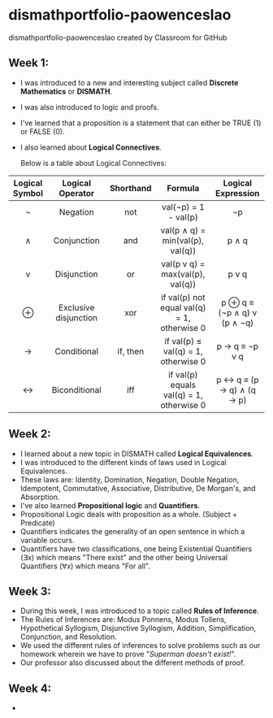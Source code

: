 # dismathportfolio-paowenceslao
dismathportfolio-paowenceslao created by Classroom for GitHub

## Week 1:
- I was introduced to a new and interesting subject called **Discrete Mathematics** or **DISMATH**.
- I was also introduced to logic and proofs.
- I've learned that a proposition is a statement that can either be TRUE (1) or FALSE (0).
- I also learned about **Logical Connectives**. 

  Below is a table about Logical Connectives:

| Logical Symbol  |  Logical Operator     | Shorthand | Formula                                       | Logical Expression            |
| :-------------: |:---------------------:|:---------:|:---------------------------------------------:|:-----------------------------:|
| ¬               | Negation              | not       | val(¬p) = 1 - val(p)                          | ¬p                            |
| ∧               | Conjunction           | and       | val(p ∧ q) = min(val(p), val(q))              | p ∧ q                         |
| v               | Disjunction           | or        | val(p v q) = max(val(p), val(q))              | p v q                         |
| ⊕               | Exclusive disjunction | xor       | if val(p) not equal val(q) = 1, otherwise 0   | p ⊕ q  ≡ (¬p ∧ q) v (p ∧ ¬q)  |
| →               | Conditional           | if, then  | if val(p) ≤ val(q) = 1, otherwise 0           | p → q ≡  ¬p v q               |
| ↔               | Biconditional         | iff       | if val(p) equals val(q) = 1, otherwise 0      | p ↔ q ≡ (p → q) ∧ (q → p)     |

## Week 2:
- I learned about a new topic in DISMATH called **Logical Equivalences**.
- I was introduced to the different kinds of laws used in Logical Equivalences.
- These laws are: Identity, Domination, Negation, Double Negation, Idempotent, Commutative, Associative, Distributive, De Morgan's, and Absorption.
- I've also learned **Propositional logic** and **Quantifiers**. 
- Propositional Logic deals with proposition as a whole. (Subject + Predicate)
- Quantifiers indicates the generality of an open sentence in which a variable occurs.
- Quantifiers have two classifications, one being Existential Quantifiers (∃x) which means "There exist" and the other being Universal Quantifiers (∀x) which means "For all".

## Week 3:
- During this week, I was introduced to a topic called **Rules of Inference**.
- The Rules of Inferences are: Modus Ponnens, Modus Tollens, Hypothetical Syllogism, Disjunctive Syllogism, Addition, Simplification, Conjunction, and Resolution.
- We used the different rules of inferences to solve problems such as our homework wherein we have to prove "*Superman doesn't exist!*".
- Our professor also discussed about the different methods of proof.

## Week 4:
-
